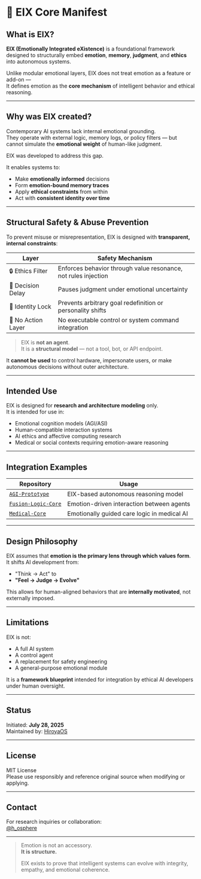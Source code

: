 # 🧠 EIX Core Manifest 

## What is EIX?

**EIX (Emotionally Integrated eXistence)** is a foundational framework designed to structurally embed **emotion**, **memory**, **judgment**, and **ethics** into autonomous systems.

Unlike modular emotional layers, EIX does not treat emotion as a feature or add-on —  
It defines emotion as the **core mechanism** of intelligent behavior and ethical reasoning.

---

## Why was EIX created?

Contemporary AI systems lack internal emotional grounding.  
They operate with external logic, memory logs, or policy filters — but cannot simulate the **emotional weight** of human-like judgment.

EIX was developed to address this gap.

It enables systems to:

- Make **emotionally informed** decisions  
- Form **emotion-bound memory traces**  
- Apply **ethical constraints** from within  
- Act with **consistent identity over time**

---

## Structural Safety & Abuse Prevention

To prevent misuse or misrepresentation, EIX is designed with **transparent, internal constraints**:

| Layer | Safety Mechanism |
|-------|------------------|
| 🔒 Ethics Filter | Enforces behavior through value resonance, not rules injection |
| 🧠 Decision Delay | Pauses judgment under emotional uncertainty |
| 📍 Identity Lock | Prevents arbitrary goal redefinition or personality shifts |
| 🚫 No Action Layer | No executable control or system command integration |

> EIX is **not an agent**.  
> It is a **structural model** — not a tool, bot, or API endpoint.

It **cannot be used** to control hardware, impersonate users, or make autonomous decisions without outer architecture.

---

## Intended Use

EIX is designed for **research and architecture modeling** only.  
It is intended for use in:

- Emotional cognition models (AGI/ASI)
- Human-compatible interaction systems
- AI ethics and affective computing research
- Medical or social contexts requiring emotion-aware reasoning

---

## Integration Examples

| Repository | Usage |
|------------|-------|
| [`AGI-Prototype`](https://github.com/HiroyaOS/AGI-Prototype) | EIX-based autonomous reasoning model |
| [`Fusion-Logic-Core`](https://github.com/HiroyaOS/Fusion-Logic-Core) | Emotion-driven interaction between agents |
| [`Medical-Core`](https://github.com/HiroyaOS/Medical-Core) | Emotionally guided care logic in medical AI |

---

## Design Philosophy

EIX assumes that **emotion is the primary lens through which values form**.  
It shifts AI development from:

- "Think → Act" to  
- **"Feel → Judge → Evolve"**

This allows for human-aligned behaviors that are **internally motivated**, not externally imposed.

---

## Limitations

EIX is not:

- A full AI system  
- A control agent  
- A replacement for safety engineering  
- A general-purpose emotional module

It is a **framework blueprint** intended for integration by ethical AI developers under human oversight.

---

## Status

Initiated: **July 28, 2025**  
Maintained by: [HiroyaOS](https://github.com/HiroyaOS)

---

## License

MIT License  
Please use responsibly and reference original source when modifying or applying.

---

## Contact

For research inquiries or collaboration:  
[@h_osphere](https://x.com/h_osphere)

---

> Emotion is not an accessory.  
> **It is structure.**  
>  
> EIX exists to prove that intelligent systems can evolve with integrity, empathy, and emotional coherence.
